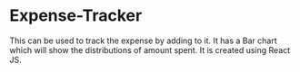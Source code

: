 # Expense-Tracker

This can be used to track the expense by adding to it.
It has a Bar chart which will show the distributions of amount spent.
It is created using React JS.
